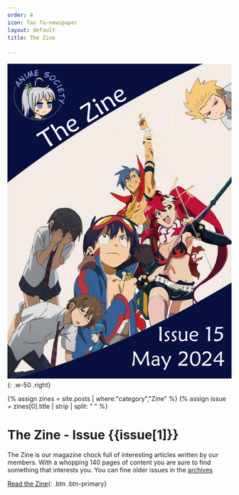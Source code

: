 ```yaml
---
order: 4
icon: fas fa-newspaper
layout: default
title: The Zine

---
```


![image](/assets/img/zine/cover.png){: .w-50 .right}

{% assign zines = site.posts | where:"category","Zine" %}
{% assign issue = zines[0].title | strip | split: " " %}
# The Zine - Issue {{issue[1]}}

The Zine is our magazine chock full of interesting articles written by our members.
With a whopping 140 pages of content you are sure to find something that interests you.
You can fine older issues in the [archives](/archives)

[Read the Zine]({{zines[0].url}}){: .btn .btn-primary}

